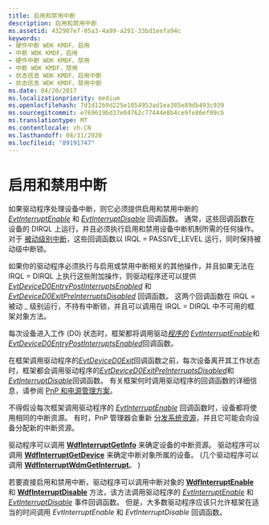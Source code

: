 ```yaml
---
title: 启用和禁用中断
description: 启用和禁用中断
ms.assetid: 432907e7-05a3-4a99-a291-33bd1eefa94c
keywords:
- 硬件中断 WDK KMDF，启用
- 中断 WDK KMDF，启用
- 硬件中断 WDK KMDF，禁用
- 中断 WDK KMDF，禁用
- 状态信息 WDK KMDF，启用中断
- 状态信息 WDK KMDF，禁用中断
ms.date: 04/20/2017
ms.localizationpriority: medium
ms.openlocfilehash: 7d1d12b9d225e1854953ad1ea385e89db493c939
ms.sourcegitcommit: e769619bd37e04762c77444e8b4ce9fe86ef09cb
ms.translationtype: MT
ms.contentlocale: zh-CN
ms.lasthandoff: 08/31/2020
ms.locfileid: "89191747"
---
```

# <a name="enabling-and-disabling-interrupts"></a>启用和禁用中断


如果驱动程序处理设备中断，则它必须提供启用和禁用中断的 [*EvtInterruptEnable*](/windows-hardware/drivers/ddi/wdfinterrupt/nc-wdfinterrupt-evt_wdf_interrupt_enable) 和 [*EvtInterruptDisable*](/windows-hardware/drivers/ddi/wdfinterrupt/nc-wdfinterrupt-evt_wdf_interrupt_disable) 回调函数。 通常，这些回调函数在设备的 DIRQL 上运行，并且必须执行启用和禁用设备中断机制所需的任何操作。 对于 [被动级别中断](supporting-passive-level-interrupts.md)，这些回调函数以 IRQL = PASSIVE_LEVEL 运行，同时保持被动级中断锁。

如果你的驱动程序必须执行与启用或禁用中断相关的其他操作，并且如果无法在 IRQL = DIRQL 上执行这些附加操作，则驱动程序还可以提供 [*EvtDeviceD0EntryPostInterruptsEnabled*](/windows-hardware/drivers/ddi/wdfdevice/nc-wdfdevice-evt_wdf_device_d0_entry_post_interrupts_enabled) 和 [*EvtDeviceD0ExitPreInterruptsDisabled*](/windows-hardware/drivers/ddi/wdfdevice/nc-wdfdevice-evt_wdf_device_d0_exit_pre_interrupts_disabled) 回调函数。 这两个回调函数在 IRQL = 被动 \_ 级别运行，不持有中断锁，并且可以调用在 IRQL = DIRQL 中不可用的框架对象方法。

每次设备进入工作 (D0) 状态时，框架都将调用驱动[*程序的*](/windows-hardware/drivers/ddi/wdfdevice/nc-wdfdevice-evt_wdf_device_d0_entry) [*EvtInterruptEnable*](/windows-hardware/drivers/ddi/wdfinterrupt/nc-wdfinterrupt-evt_wdf_interrupt_enable)和[*EvtDeviceD0EntryPostInterruptsEnabled*](/windows-hardware/drivers/ddi/wdfdevice/nc-wdfdevice-evt_wdf_device_d0_entry_post_interrupts_enabled)回调函数。

在框架调用驱动程序的[*EvtDeviceD0Exit*](/windows-hardware/drivers/ddi/wdfdevice/nc-wdfdevice-evt_wdf_device_d0_exit)回调函数之前，每次设备离开其工作状态时，框架都会调用驱动程序的[*EvtDeviceD0ExitPreInterruptsDisabled*](/windows-hardware/drivers/ddi/wdfdevice/nc-wdfdevice-evt_wdf_device_d0_exit_pre_interrupts_disabled)和[*EvtInterruptDisable*](/windows-hardware/drivers/ddi/wdfinterrupt/nc-wdfinterrupt-evt_wdf_interrupt_disable)回调函数。 有关框架何时调用驱动程序的回调函数的详细信息，请参阅 [PnP 和电源管理方案](pnp-and-power-management-scenarios.md)。

不得假设每次框架调用驱动程序的 [*EvtInterruptEnable*](/windows-hardware/drivers/ddi/wdfinterrupt/nc-wdfinterrupt-evt_wdf_interrupt_enable) 回调函数时，设备都将使用相同的中断资源。 有时，PnP 管理器会重新 [分发系统资源](the-pnp-manager-redistributes-system-resources.md)，并且它可能会向设备分配新的中断资源。

驱动程序可以调用 [**WdfInterruptGetInfo**](/windows-hardware/drivers/ddi/wdfinterrupt/nf-wdfinterrupt-wdfinterruptgetinfo) 来确定设备的中断资源。 驱动程序可以调用 [**WdfInterruptGetDevice**](/windows-hardware/drivers/ddi/wdfinterrupt/nf-wdfinterrupt-wdfinterruptgetdevice) 来确定中断对象所属的设备。  (几个驱动程序可以调用 [**WdfInterruptWdmGetInterrupt**](/windows-hardware/drivers/ddi/wdfinterrupt/nf-wdfinterrupt-wdfinterruptwdmgetinterrupt)。 ) 

若要直接启用和禁用中断，驱动程序可以调用中断对象的 [**WdfInterruptEnable**](/windows-hardware/drivers/ddi/wdfinterrupt/nf-wdfinterrupt-wdfinterruptenable) 和 [**WdfInterruptDisable**](/windows-hardware/drivers/ddi/wdfinterrupt/nf-wdfinterrupt-wdfinterruptdisable) 方法，该方法调用驱动程序的 [*EvtInterruptEnable*](/windows-hardware/drivers/ddi/wdfinterrupt/nc-wdfinterrupt-evt_wdf_interrupt_enable) 和 [*EvtInterruptDisable*](/windows-hardware/drivers/ddi/wdfinterrupt/nc-wdfinterrupt-evt_wdf_interrupt_disable) 事件回调函数。 但是，大多数驱动程序应该只允许框架在适当的时间调用 *EvtInterruptEnable* 和 *EvtInterruptDisable* 回调函数。

 

